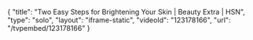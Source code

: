 {
    "title": "Two Easy Steps for Brightening Your Skin | Beauty Extra | HSN",
    "type": "solo",
    "layout": "iframe-static",
    "videoId": "123178166",
    "url": "\/tvpembed\/123178166"
}